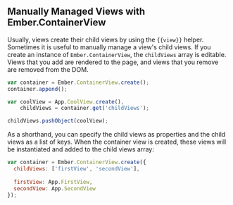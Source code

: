 ## Manually Managed Views with Ember.ContainerView

Usually, views create their child views by using the `{{view}}` helper. Sometimes it is useful to manually manage a view's
child views. If you create an instance of `Ember.ContainerView`, the `childViews` array is editable. Views that you add
are rendered to the page, and views that you remove are removed from the DOM.

```javascript
var container = Ember.ContainerView.create();
container.append();

var coolView = App.CoolView.create(),
    childViews = container.get('childViews');

childViews.pushObject(coolView);
```

As a shorthand, you can specify the child views as properties and the child views as a list of keys. When the
container view is created, these views will be instantiated and added to the child views array:

```javascript
var container = Ember.ContainerView.create({
  childViews: ['firstView', 'secondView'],
  
  firstView: App.FirstView,
  secondView: App.SecondView
});
```
